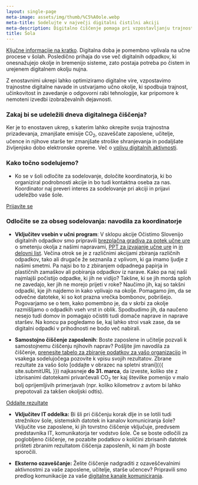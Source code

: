 ```yaml
---
layout: single-page
meta-image: assets/img/thumb/%C5%A0ole.webp
meta-title: Sodelujte v največji digitalni čistilni akciji
meta-description: Digitalno čiščenje pomaga pri vzpostavljanju trajnostnih digitalnih navad, zmanjšuje emisije in stroške shranjevanja ter podaljšuje življenjsko dobo naprav.
title: Šola
---
```

<a href="https://docs.google.com/document/d/1Aw3ZXbF0DifVWxlfvR1qAvzizwbs7DknzVP3JWuIlaY/edit?usp=sharing" target="_blank" rel="noopener">Ključne informacije na kratko</a>.
Digitalna doba je pomembno vplivala na učne procese v šolah. Posledično prihaja do vse več digitalnih odpadkov, ki onesnažujejo okolje in bremenijo sisteme, zato postaja potreba po čistem in urejenem digitalnem okolju nujna. 

Z enostavnimi ukrepi lahko optimiziramo digitalne vire, vzpostavimo trajnostne digitalne navade in ustvarjamo učno okolje, ki spodbuja trajnost, učinkovitost in zavedanje o odgovorni rabi tehnologije, kar pripomore k nemoteni izvedbi izobraževalnih dejavnosti. 

### Zakaj bi se udeležili dneva digitalnega čiščenja?
Ker je to enostaven ukrep, s katerim lahko okrepite svoja trajnostna prizadevanja, zmanjšate emisije CO<sub>2</sub>, ozaveščate zaposlene, učitelje, učence in njihove starše ter zmanjšate stroške shranjevanja in podaljšate življenjsko dobo elektronske opreme. Več o [vplivu digitalnih aktivnosti](o-akciji.html).

### Kako točno sodelujemo?
- Ko se v šoli odločite za sodelovanje, določite koordinatorja, ki bo organiziral podrobnosti akcije in bo tudi kontaktna oseba za nas. Koordinator naj preveri interes za sodelovanje pri akciji in prijavi udeležbo vaše šole. 

<div class="btnpad">
<a class="button" href="https://docs.google.com/forms/d/e/1FAIpQLSfiXjBaKTUFIcxyFzyItF_W5thrnq_cFoCVBJF72FZeEIkLiQ/viewform">Prijavite se</a>
</div>

### Odločite se za obseg sodelovanja: navodila za koordinatorje
- **Vključitev vsebin v učni program**: V sklopu akcije Očistimo Slovenijo digitalnih odpadkov smo pripravili <a href="https://docs.google.com/document/d/1nqwSbwKqCQ14_cy_w_tTO1jW054l4ipG/edit?usp=sharing&ouid=113345984045456154438&rtpof=true&sd=true" target="_blank" rel="noopener">brezplačna gradiva za potek učne ure</a> o smetenju okolja z našimi napravami, <a href="https://www.canva.com/design/DAGeaoF0fDM/g3gB7HKbUCU1xmjLw1zePg/edit?utm_content=DAGeaoF0fDM&utm_campaign=designshare&utm_medium=link2&utm_source=sharebutton" target="_blank" rel="noopener">PPT za izvajanje učne ure</a> in <a href="https://docs.google.com/document/d/1Du2Nl6KN3yIP3RzxORX0eZ9Q1p_924la/edit?usp=sharing&ouid=113345984045456154438&rtpof=true&sd=true" target="_blank" rel="noopener">in delovni list</a>. Večina otrok se je z različnimi akcijami zbiranja različnih odpadkov, tako ali drugače že seznanila z vplivom, ki ga imamo ljudje z našimi smetmi. Pa najsi bo to z zbiranjem odpadnega papirja in plastičnih zamaškov ali pobiranja odpadkov iz narave. Kako pa naj naši najmlajši počistijo odpadke, ki jih ne vidijo? Takšne, ki se jih morda sploh ne zavedajo, ker jih ne morejo prijeti v roke? Naučimo jih, kaj so takšni odpadki, kje jih najdemo in kako vplivajo na okolje. Pomagamo jim, da se odvečne datoteke, ki so kot prazna vrečka bombonov, pobrišejo. Pogovarjamo se o tem, kako pomembno je, da v skrbi za okolje razmišljamo o odpadkih vseh vrst in oblik. Spodbudimo jih, da naučeno nesejo tudi domov in pomagajo očistiti tudi domače naprave in naprave staršev. Na koncu pa pogledamo še, kaj lahko stroi vsak zase, da se digitalni odpadki v prihodnosti ne bodo več nabirali.

- **Samostojno čiščenje zaposlenih**: Boste zaposlene in učitelje pozvali k samostojnemu čiščenju njihovih naprav? Pošljite jim navodila za čiščenje, <a href="https://docs.google.com/spreadsheets/d/1QiAlI4AaGp24_rOKqpIe1AJVLWCjUqn0M_M3Ng7uquY/edit#gid=0" target="_blank" rel="noopener">prenesite tabelo za zbiranje podatkov za vašo organizacijo</a> in vsakega sodelujočega pozovite k vpisu svojih rezultatov. Zbrane rezultate za vašo šolo [oddajte v obrazec na spletni strani]({{ site.submitURL }}) najkasneje **do 31. marca**, da izveste, koliko ste z izbrisanimi  datotekami privarčevali  CO<sub>2</sub> ter kaj številke pomenijo v malo bolj oprijemljivih primerjavah (npr. koliko kilometrov z avtom bi lahko prepotovali za takšen okoljski odtis).

<div class="btnpad">
<a class="button" href="{{ site.submitURL }}">Oddajte rezultate</a>
</div>

- **Vključitev IT oddelka:** Bi šli pri čiščenju korak dlje in se lotili tudi strežnikov šole, sistemskih datotek in kanalov komuniciranja šole? Vključite vse zaposlene, ki jih tovrstno čiščenje vključuje, predvsem predstavnika IT, komunikatorja ter vodstvo šole. Če se boste odločili za poglobljeno čiščenje, ne pozabite podatkov o količini zbrisanih datotek prišteti zbranim rezultatom čiščenja zaposlenih, ki nam jih boste sporočili.
  
- **Eksterno ozaveščanje:** Želite čiščenje nadgraditi z ozaveščevalnimi aktivnostmi za vaše zaposlene, učitelje, starše učencev? Pripravili smo predlog komunikacije za vaše <a href="https://docs.google.com/spreadsheets/d/1USGkIJBBgYG89XoRHAYafkR8t0BgVzmO/edit?usp=sharing&ouid=114108924900487138297&rtpof=true&sd=true" target="_blank" rel="noopener">digitalne kanale komuniciranja</a>.










